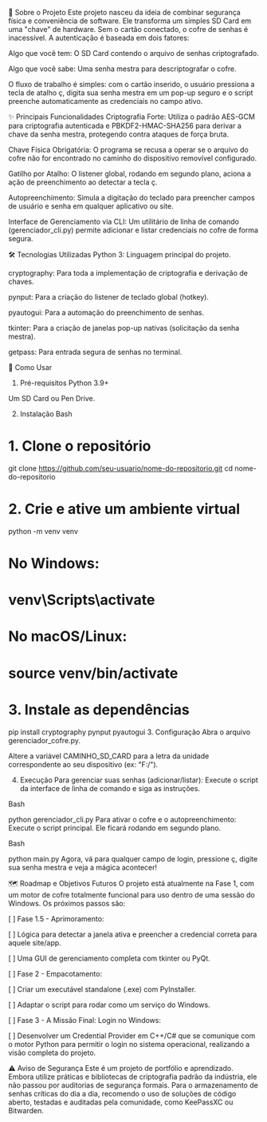📖 Sobre o Projeto
Este projeto nasceu da ideia de combinar segurança física e conveniência de software. Ele transforma um simples SD Card em uma "chave" de hardware. Sem o cartão conectado, o cofre de senhas é inacessível. A autenticação é baseada em dois fatores:

Algo que você tem: O SD Card contendo o arquivo de senhas criptografado.

Algo que você sabe: Uma senha mestra para descriptografar o cofre.

O fluxo de trabalho é simples: com o cartão inserido, o usuário pressiona a tecla de atalho ç, digita sua senha mestra em um pop-up seguro e o script preenche automaticamente as credenciais no campo ativo.

✨ Principais Funcionalidades
Criptografia Forte: Utiliza o padrão AES-GCM para criptografia autenticada e PBKDF2-HMAC-SHA256 para derivar a chave da senha mestra, protegendo contra ataques de força bruta.

Chave Física Obrigatória: O programa se recusa a operar se o arquivo do cofre não for encontrado no caminho do dispositivo removível configurado.

Gatilho por Atalho: O listener global, rodando em segundo plano, aciona a ação de preenchimento ao detectar a tecla ç.

Autopreenchimento: Simula a digitação do teclado para preencher campos de usuário e senha em qualquer aplicativo ou site.

Interface de Gerenciamento via CLI: Um utilitário de linha de comando (gerenciador_cli.py) permite adicionar e listar credenciais no cofre de forma segura.

🛠️ Tecnologias Utilizadas
Python 3: Linguagem principal do projeto.

cryptography: Para toda a implementação de criptografia e derivação de chaves.

pynput: Para a criação do listener de teclado global (hotkey).

pyautogui: Para a automação do preenchimento de senhas.

tkinter: Para a criação de janelas pop-up nativas (solicitação da senha mestra).

getpass: Para entrada segura de senhas no terminal.

🚀 Como Usar
1. Pré-requisitos
Python 3.9+

Um SD Card ou Pen Drive.

2. Instalação
Bash

# 1. Clone o repositório
git clone https://github.com/seu-usuario/nome-do-repositorio.git
cd nome-do-repositorio

# 2. Crie e ative um ambiente virtual
python -m venv venv
# No Windows:
# venv\Scripts\activate
# No macOS/Linux:
# source venv/bin/activate

# 3. Instale as dependências
pip install cryptography pynput pyautogui
3. Configuração
Abra o arquivo gerenciador_cofre.py.

Altere a variável CAMINHO_SD_CARD para a letra da unidade correspondente ao seu dispositivo (ex: "F:/").

4. Execução
Para gerenciar suas senhas (adicionar/listar):
Execute o script da interface de linha de comando e siga as instruções.

Bash

python gerenciador_cli.py
Para ativar o cofre e o autopreenchimento:
Execute o script principal. Ele ficará rodando em segundo plano.

Bash

python main.py
Agora, vá para qualquer campo de login, pressione ç, digite sua senha mestra e veja a mágica acontecer!

🗺️ Roadmap e Objetivos Futuros
O projeto está atualmente na Fase 1, com um motor de cofre totalmente funcional para uso dentro de uma sessão do Windows. Os próximos passos são:

[ ] Fase 1.5 - Aprimoramento:

[ ] Lógica para detectar a janela ativa e preencher a credencial correta para aquele site/app.

[ ] Uma GUI de gerenciamento completa com tkinter ou PyQt.

[ ] Fase 2 - Empacotamento:

[ ] Criar um executável standalone (.exe) com PyInstaller.

[ ] Adaptar o script para rodar como um serviço do Windows.

[ ] Fase 3 - A Missão Final: Login no Windows:

[ ] Desenvolver um Credential Provider em C++/C# que se comunique com o motor Python para permitir o login no sistema operacional, realizando a visão completa do projeto.

⚠️ Aviso de Segurança
Este é um projeto de portfólio e aprendizado. Embora utilize práticas e bibliotecas de criptografia padrão da indústria, ele não passou por auditorias de segurança formais. Para o armazenamento de senhas críticas do dia a dia, recomendo o uso de soluções de código aberto, testadas e auditadas pela comunidade, como KeePassXC ou Bitwarden.
